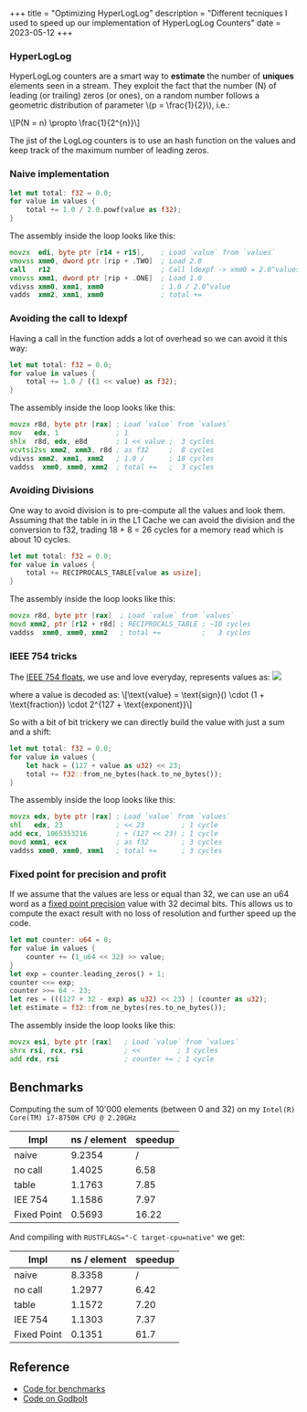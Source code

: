 +++
title = "Optimizing HyperLogLog"
description = "Different tecniques I used to speed up our implementation of HyperLogLog Counters"
date = 2023-05-12
+++

### HyperLogLog

HyperLogLog counters are a smart way to **estimate** the number of **uniques** 
elements seen in a stream. They exploit the fact that the number \(N\) of leading 
(or trailing) zeros (or ones), on a random number follows a geometric 
distribution of parameter \\(p = \frac{1}{2}\\), i.e.:

\\[P(N = n) \propto \frac{1}{2^{n}}\\]

The jist of the LogLog counters is to use an hash function on the values and 
keep track of the maximum number of leading zeros.

### Naive implementation
```rust
let mut total: f32 = 0.0;
for value in values {
    total += 1.0 / 2.0.powf(value as f32);
}
```
The assembly inside the loop looks like this:
```asm
movzx  edi, byte ptr [r14 + r15],    ; Load `value` from `values`
vmovss xmm0, dword ptr [rip + .TWO]  ; Load 2.0
call   r12                           ; Call ldexpf -> xmm0 = 2.0^values
vmovss xmm1, dword ptr [rip + .ONE]  ; Load 1.0
vdivss xmm0, xmm1, xmm0              ; 1.0 / 2.0^value
vadds  xmm2, xmm1, xmm0              ; total +=
```

### Avoiding the call to ldexpf
Having a call in the function adds a lot of overhead so we can avoid it this way:
```rust
let mut total: f32 = 0.0;
for value in values {
    total += 1.0 / ((1 << value) as f32);
}
```
The assembly inside the loop looks like this:
```asm
movzx r8d, byte ptr [rax] ; Load `value` from `values`
mov   edx, 1              ; 1
shlx  r8d, edx, e8d       ; 1 << value ;  3 cycles
vcvtsi2ss xmm2, xmm3, r8d ; as f32     ;  8 cycles
vdivss xmm2, xmm1, xmm2   ; 1.0 /      ; 18 cycles
vaddss  xmm0, xmm0, xmm2  ; total +=   ;  3 cycles
```

### Avoiding Divisions
One way to avoid division is to pre-compute all the values and look them. Assuming that the table in in the L1 Cache we can avoid the division and the conversion to f32, trading 18 + 8 = 26 cycles for a memory read which is about 10 cycles.
```rust
let mut total: f32 = 0.0;
for value in values {
    total += RECIPROCALS_TABLE[value as usize];
}
```
The assembly inside the loop looks like this:
```asm
movzx r8d, byte ptr [rax]  ; Load `value` from `values`
movd xmm2, ptr [r12 + r8d] ; RECIPROCALS_TABLE ; ~10 cycles 
vaddss  xmm0, xmm0, xmm2   ; total +=          ;   3 cycles
```

### IEEE 754 tricks
The [IEEE 754 floats](https://en.wikipedia.org/wiki/IEEE_754), we use and love everyday, represents values as:
![](https://upload.wikimedia.org/wikipedia/commons/thumb/d/d2/Float_example.svg/1024px-Float_example.svg.png)

where a value is decoded as:
\\[\text{value} = \text{sign}() \cdot (1 + \text{fraction}) \cdot 2^{127 + \text{exponent}}\\]

So with a bit of bit trickery we can directly build the value with just a sum and a shift:

```rust
let mut total: f32 = 0.0;
for value in values {
    let hack = (127 + value as u32) << 23;
    total += f32::from_ne_bytes(hack.to_ne_bytes());
}
```
The assembly inside the loop looks like this:
```asm
movzx edx, byte ptr [rax] ; Load `value` from `values`
shl   edx, 23             ; << 23         ; 1 cycle
add ecx, 1065353216       ; + (127 << 23) ; 1 cycle
movd xmm1, ecx            ; as f32        ; 3 cycles
vaddss xmm0, xmm0, xmm1   ; total +=      ; 3 cycles
```

### Fixed point for precision and profit
If we assume that the values are less or equal than 32, we can use an u64 word as a [fixed point precision](https://en.wikipedia.org/wiki/Fixed-point_arithmetic) value with 32 decimal bits.
This allows us to compute the exact result with no loss of resolution and further speed up the code.

```rust
let mut counter: u64 = 0;
for value in values {
    counter += (1_u64 << 32) >> value;
}
let exp = counter.leading_zeros() + 1;
counter <<= exp;
counter >>= 64 - 23;
let res = (((127 + 32 - exp) as u32) << 23) | (counter as u32);
let estimate = f32::from_ne_bytes(res.to_ne_bytes());
```
The assembly inside the loop looks like this:
```asm
movzx esi, byte ptr [rax]   ; Load `value` from `values`
shrx rsi, rcx, rsi          ; <<         ; 3 cycles
add rdx, rsi                ; counter += ; 1 cycle
```

## Benchmarks
Computing the sum of 10'000 elements (between 0 and 32) on my `Intel(R) Core(TM) i7-8750H CPU @ 2.20GHz`

| Impl | ns / element | speedup |
|--- |---- |---- | 
| naive       | 9.2354 | / |
| no call     | 1.4025 | 6.58 |
| table       | 1.1763 | 7.85 |
| IEE 754     | 1.1586 | 7.97 |
| Fixed Point | 0.5693 | 16.22|

And compiling with `RUSTFLAGS="-C target-cpu=native"` we get:

| Impl | ns / element | speedup |
|--- |---- |---- | 
| naive       | 8.3358 | / |
| no call     | 1.2977 | 6.42 |
| table       | 1.1572 | 7.20 |
| IEE 754     | 1.1303 | 7.37 |
| Fixed Point | 0.1351 | 61.7 |

## Reference
- [Code for benchmarks](https://gist.github.com/zommiommy/f6a42d8c7c59826f45aa1c0cef687c1a)
- [Code on Godbolt](https://godbolt.org/#z:OYLghAFBqd5QCxAYwPYBMCmBRdBLAF1QCcAaPECAMzwBtMA7AQwFtMQByARg9KtQYEAysib0QXACx8BBAKoBnTAAUAHpwAMvAFYTStJg1DEArgoKkl9ZATwDKjdAGFUtEywYgAzADZSjgBk8BkwAOXcAI0xiEEkADlIAB1QFQjsGFzcPbz9k1NsBIJDwliiY%2BMtMawKGIQImYgJM909fSur0uoaCIrDI6NiE827m7Lbhxt6SssGASktUE2Jkdg4AUg0AQUSTCIBqKgY9gDcuCGOxE0wFED21gCYfNYBWACETOJeAEVm9gFo1l5sAcvPc7gB2V4bTZ7WF7egEPYsEyIoj1Wi3Kigu5eL57DQAOg0gKhWzhBxIJ0umD2wSpbmuENJMPJcLRYju9yhuL2XCJewA9Ht7kSAPpYkXJADuVAgACoLgy9kwFCD7rMSdDyWtwV8tWzUOjoTq9VtjVsdvtDid7udqTdOU83h9vr8AUC1Uz9bCEUiUXt2RjPYC8YTiV5meT%2BMR6VdaUdFVdVTrI6zYYHOdy8XyNIK9lAuDinICnHsFdTfiq1RqI96IaaWenDWJjbrzdtdgcE147QyHQ8ne9Ps8fv9AcCJV6yXDfcjUc2g5OQ/iiZrp7Do7GaXTE4yU3XyRmHlm9gAlbBOACSylPAHknJsAkJRQAVTavALYF6vctKqtmPAAC9MG%2BNdG3rOtA1bBtoUtLsTkkXsk1uAdvxdEc3XHYNITrWd/UDTFsWXMMwKjSld3jLdkxw9dWV9BAmGQABrHE8QgLh7nBTMywo/9QV%2BEsS2FLxSLTAMF0zZcJRAEAqGIVAWFFEJRQiABPAhrggBjmIJIglMwFT1M02Ya1TWETUghdoPbODrWOZ4kOuFDHjQ4dR3dCciJo8C8MRNATEEAY9hMHxJFY/FRI3cjqUo3dqLM1l/MCmNj2XdjRRCsLBK8Ut%2BJxL8PV/K5Iog2jfUwVREnCpKNOIAl6CYfAjFFYD5IUCABK5XkSpq6Ii2yvEKsSHrFmS/Lx2XUL/mEkrfWIPceSgdjOO47E/j2IbK1VEw8uy0t7i8ATwVLCBepjPj1RK6TZPkxTlLUjT2vmhRdNQfTDMejqNTNNszS2NAGHMM8L2vO8HyfV930/ZzBwlb5wtQt46xzUg60JZ5Udowl7gxtGCQ43GsaJHwccx8Cwy8AmyfJMMuGeEnCfJokNHBOIqbxjQNC8ABODQGepuEww0LhueeSnSY5znufBHx6YlonOY0eI4nuNn5aZxX7kkSQpD59WaeZ4X7nuFmufZ2ifHxrnnjphnMD%2BDRGfJLwiRt8FnlZgn7cdgXYT5Z4cbiVnebth2nbhcECRJ7meckMWvYdvw6xdtnJB8aXHjl55vaT2i%2BV58EvHiHxQTV7PE99vZuYJMWfHBSRKdCvXy5ZyvJAJGW4i8cE6ZVs2ce98FK5FLw4h1uIPe5rhhazwfK75EWTe51XReeFmy7nutngJbmfCV0LJHBd2eb5rxvYSOsRW5uINAO43R5l0XxfP%2BeCUkXmuC4HxP5jseZfpl%2BdZI5x0djfZ4u9l6j1Vt7bmlcXbghxvcXmSCx7fynpIGBr84gk1Cjbd%2BB0NCi3BJgus1dKaghxvXb%2BzxD4T3ttPNuUd6bf1VoXFmhcY70I0MPAkpcvB8wbrLUe6cS5cNfl/HWYt7hcBVunIubMxFbwJH3GWe8p5FzrjrehXAeFTy5l3JW9NC7dyVto1%2BccbZTwDqrXwPgJ73DMUAgknFwEe2/uPIujx6H3DgVHbu0s4g33BIQrgPcz5/A4lgmR19uaSGtnHCestvGV2roQ9%2Bh9hZHyQarBxESvCMJofXQua9AmhVClweh%2BTL7OMLoXOuNCG53z5pU8RvhsFdyyV/L%2BXMWlKLsQ3ce2CNA3xvrkqQPCx7SOCbE/hcS4kVIidIZGb9pHDMKXTE2JtTGLMrpHaeNDOJeDccLTmYzw6whds8AOYS66BM5mvBZdNX5HxLvTLusTTlr3Lk8uscRlFs1ZjraWnMCZjNzuBdu2thnL0IRPTmOD6HgvJCKY2Ss05K2XmvchiLxHT3vrfNOONbbfKRXCbeVzP50w4uLD2Xd6FD2qUfK5Ht6a2xXlIelr8H5HyDkE1OcdiERIZRbHeo84gx15ifBB0CIkX1oi7NOsTFWWNrhy2Vzyi4IM1eAzuLN6FyvAn8uuvhQn%2BMCXEo59DYF1nbl4Npwy7Hc1iSbGRVqeFfzHkrIu78e5Szdcs4ZkhNmhK1hPNe2t/VmhHCSDg8wMQcGeLwTwHAtCkFQJwU8ZhEQKEWMsGkDxKa8AIJoWN8wmIgBtjvZ4KstY0P4TfWJGN42SF4CwCQnNSDJtTemjgvAbjcOLSm2NpA4CwCQGgFgiQ6DRHIJQCdU76AxAYHgYACACC0FUqQLAxw8ArAAGp4EwFKW8iRGCcB4HwOgtUbgQAiCW0gERggNFUue3gj7mDEFUreCI2hMA2FfaQCdbBBC3gYBu%2B9WAWCGGAOIIdW68DzRsHgY4Tk4MVT/SiVYF7ggaXjam2geAIjEGfS4LA96CDEDwG27gw6qAGGAAoA9R6T1npozIQQIgxDsHGfwQQigVDqDg7oHRBgjAgFMOYfQhGbiQHmKgRINQbgcD%2BKWeTBA/j0BQ7QEMXh/hOHqMQYAmB1PIB2CGBQTFVIGCYpgPtVQ/01AcAwZwrgWjeHyYEYIfRSgDC1kPPIaQBCjFaPkgLNQpj9BiH59oDnOgGaaK5sY%2BSrCxYEF0SYXnpi%2BcPpYeLwX3O5e6BFnzUXD7zBzUsFYEg42cETZ2%2B9Pa9gSYIMgPYy7V3rtUvmXAhBKQFq4LMItJb5haRAIsAgOwLAUFOgpBd0RQisFWM11r7W10bt4JgfARBKPoD0Lx4QohxA8dkPxtQ97hOkClMRxIw39C1aTQ1zgt4USTb2KgKgTWs0rZXWtrrEAXCTunSlA6A2htDpMqQct8QiQ6yZXHdOItHZNs4C20gbbp7cK7bwHtfaQADuGzVjg9wHtwZx6QQdWgIcoeIKkewkggA%3D%3D%3D)